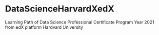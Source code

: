 # DataScienceHarvardXedX
Learning Path of Data Science Professional Certificate Program  Year 2021 from edX platform Hardvard University
